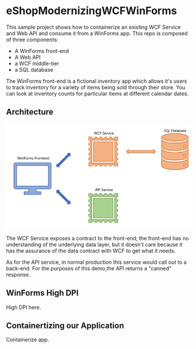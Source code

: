 # eShopModernizingWCFWinForms

This sample project shows how to containerize an existing WCF Service and Web API and consume it from a WinForms app. This repo is composed of three components:

- A WinForms front-end
- A Web API
- a WCF middle-tier
- a SQL database

The WinForms front-end is a fictional inventory app which allows it's users to track inventory for a variety of items being sold through their store. You can look at inventory counts for particular items at different calendar dates.

## Architecture

![Architecture](assets/architecture.png)

The WCF Service exposes a contract to the front-end; the front-end has no understanding of the underlying data layer, but it doesn't care because it has the assurance of the data contract with WCF to get what it needs.

As for the API service, in normal production this service would call out to a back-end. For the purposes of this demo,the API returns a "canned" response.

## WinForms High DPI

High DPI here.

## Containertizing our Application

Containerize app.